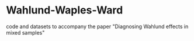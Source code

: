 # Wahlund-Waples-Ward
code and datasets to accompany the paper "Diagnosing Wahlund effects in mixed samples"

